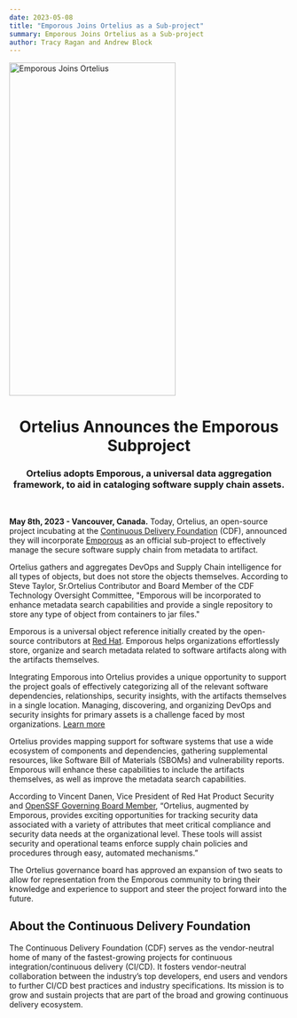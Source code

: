```yaml
---
date: 2023-05-08
title: "Emporous Joins Ortelius as a Sub-project"
summary: Emporous Joins Ortelius as a Sub-project
author: Tracy Ragan and Andrew Block
---
```


<div class="col-center">
<img src="/images/abductionemporous-1.png" alt="Emporous Joins Ortelius" height="600px" width="300px" />

<p></p>
</div>

<div class="col-center">
<h1 style="text-align: center;">Ortelius Announces the Emporous Subproject </h1>
<h3 style="text-align: center;">Ortelius adopts Emporous, a universal data aggregation framework, to aid in cataloging software supply chain assets.</h3>
</div>

<br>

<div class="col-left">

<strong>May 8th, 2023 - Vancouver, Canada.</strong> Today, Ortelius, an open-source project incubating at the  [Continuous Delivery Foundation](https://cd.foundation) (CDF), announced they will incorporate [Emporous](https://emporous.io) as an official sub-project to effectively manage the secure software supply chain from metadata to artifact.  

Ortelius gathers and aggregates DevOps and Supply Chain intelligence for all types of objects, but does not store the objects themselves. According to Steve Taylor, Sr.Ortelius Contributor and Board Member of the CDF Technology Oversight Committee, "Emporous will be incorporated to enhance metadata search capabilities and provide a single repository to store any type of object from containers to jar files."

Emporous is a universal object reference initially created by the open-source contributors at [Red Hat](https://www.redhat.com). Emporous helps organizations effortlessly store, organize and search metadata related to software artifacts along with the artifacts themselves.

Integrating Emporous into Ortelius provides a unique opportunity to support the project goals of effectively categorizing all of the relevant software dependencies, relationships, security insights, with the artifacts themselves in a single location. Managing, discovering, and organizing DevOps and security insights for primary assets is a challenge faced by most organizations. [Learn more](https://cd.foundation/blog/2023/05/08/new-ortelius-sub-project-emporous/) 

Ortelius provides mapping support for software systems that use a wide ecosystem of components and dependencies, gathering supplemental resources, like Software Bill of Materials (SBOMs) and vulnerability reports. Emporous will enhance these capabilities to include the artifacts themselves, as well as improve the metadata search capabilities. 

According to Vincent Danen, Vice President of Red Hat Product Security and [OpenSSF Governing Board Member](https://openssf.org/blog/2023/02/14/spotlight-on-openssf-board-member-vincent-danen-vice-president-of-product-security-red-hat/), “Ortelius, augmented by Emporous, provides exciting opportunities for tracking security data associated with a variety of attributes that meet critical compliance and security data needs at the organizational level.  These tools will assist security and operational teams enforce supply chain policies and procedures through easy, automated mechanisms.”

The Ortelius governance board has approved an expansion of two seats to allow for representation from the Emporous community to bring their knowledge and experience to support and steer the project forward into the future.   


## About the Continuous Delivery Foundation


The Continuous Delivery Foundation (CDF) serves as the vendor-neutral home of many of the fastest-growing projects for continuous integration/continuous delivery (CI/CD). It fosters vendor-neutral collaboration between the industry’s top developers, end users and vendors to further CI/CD best practices and industry specifications. Its mission is to grow and sustain projects that are part of the broad and growing continuous delivery ecosystem.

</div>

